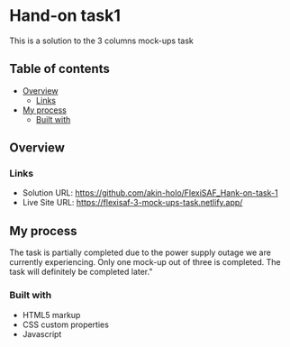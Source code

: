# Hand-on task1

This is a solution to the 3 columns mock-ups task

## Table of contents

- [Overview](#overview)
  - [Links](#links)
- [My process](#my-process)
  - [Built with](#built-with)
  

## Overview

### Links

- Solution URL: https://github.com/akin-holo/FlexiSAF_Hank-on-task-1
- Live Site URL: https://flexisaf-3-mock-ups-task.netlify.app/

## My process

The task is partially completed due to the power supply outage we are currently experiencing. Only one mock-up out of three is completed. The task will definitely be completed later."


### Built with

- HTML5 markup
- CSS custom properties
- Javascript




